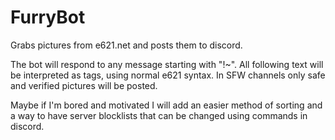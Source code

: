 # FurryBot
Grabs pictures from e621.net and posts them to discord.

The bot will respond to any message starting with "!~". All following text will be interpreted as tags, using normal e621 syntax. In SFW channels only safe and verified pictures will be posted.

Maybe if I'm bored and motivated I will add an easier method of sorting and a way to have server blocklists that can be changed using commands in discord.
